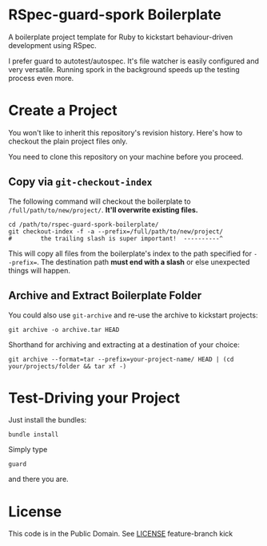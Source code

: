 # RSpec-guard-spork Boilerplate

A boilerplate project template for Ruby to kickstart behaviour-driven development using RSpec.

I prefer guard to autotest/autospec.  It's file watcher is easily configured and very versatile.  Running spork in the background speeds up the testing process even more.

# Create a Project

You won't like to inherit this repository's revision history.  Here's how to checkout the plain project files only.

You need to clone this repository on your machine before you proceed.

## Copy via `git-checkout-index`

The following command will checkout the boilerplate to `/full/path/to/new/project/`.  **It'll overwrite existing files.**

    cd /path/to/rspec-guard-spork-boilerplate/
    git checkout-index -f -a --prefix=/full/path/to/new/project/ 
    #        the trailing slash is super important!  ----------^
    
This will copy all files from the boilerplate's index to the path specified for `--prefix=`.  The destination path **must end with a slash** or else unexpected things will happen.

## Archive and Extract Boilerplate Folder

You could also use `git-archive` and re-use the archive to kickstart projects:

    git archive -o archive.tar HEAD

Shorthand for archiving and extracting at a destination of your choice:

    git archive --format=tar --prefix=your-project-name/ HEAD | (cd your/projects/folder && tar xf -)


# Test-Driving your Project

Just install the bundles:

    bundle install

Simply type

    guard
    
and there you are.

# License

This code is in the Public Domain.  See [LICENSE](./LICENSE)
feature-branch
kick
